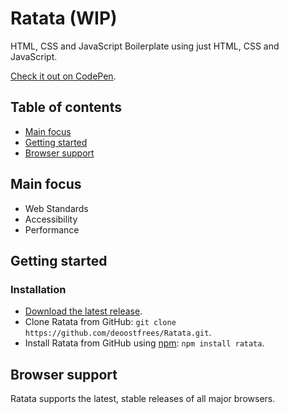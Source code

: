 # Ratata (WIP)

HTML, CSS and JavaScript Boilerplate using just HTML, CSS and JavaScript.

[Check it out on CodePen](https://codepen.io/deoostfrees/pen/XWGWbEy).

## Table of contents

- [Main focus](#main-focus)
- [Getting started](#getting-started)
- [Browser support](#browser-support)

## Main focus

- Web Standards
- Accessibility
- Performance

## Getting started

### Installation

- [Download the latest release](https://github.com/deoostfrees/Ratata/releases).
- Clone Ratata from GitHub: `git clone https://github.com/deoostfrees/Ratata.git`.
- Install Ratata from GitHub using [npm](https://www.npmjs.com): `npm install ratata`.

## Browser support

Ratata supports the latest, stable releases of all major browsers.
